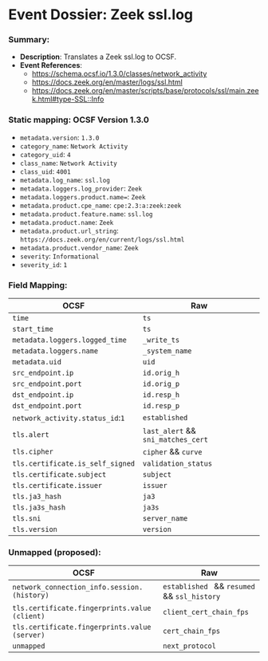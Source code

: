 # Event Dossier: Zeek ssl.log
### Summary:
- **Description**: Translates a Zeek ssl.log to OCSF. 
- **Event References**:
  - https://schema.ocsf.io/1.3.0/classes/network_activity
  - https://docs.zeek.org/en/master/logs/ssl.html
  - https://docs.zeek.org/en/master/scripts/base/protocols/ssl/main.zeek.html#type-SSL::Info


 ### Static mapping: OCSF Version 1.3.0
 - `metadata.version`: `1.3.0`
 - `category_name`: `Network Activity`
 - `category_uid`: `4`
 - `class_name`: `Network Activity`
 - `class_uid`: `4001`
 - `metadata.log_name`: `ssl.log`
 - `metadata.loggers.log_provider`: `Zeek`
 - `metadata.loggers.product.name=`: `Zeek`
 - `metadata.product.cpe_name`: `cpe:2.3:a:zeek:zeek`
 - `metadata.product.feature.name`: `ssl.log`
 - `metadata.product.name`: `Zeek`
 - `metadata.product.url_string`: `https://docs.zeek.org/en/current/logs/ssl.html`
 - `metadata.product.vendor_name`: `Zeek`
 - `severity`: `Informational`
 - `severity_id`: `1`


 ### Field Mapping:

| OCSF                           | Raw               |
| ------------------------------ | ----------------- |
|`time`                          |`ts`               |
|`start_time`                    |`ts`               |
|`metadata.loggers.logged_time`  |`_write_ts`        |
|`metadata.loggers.name`         |`_system_name`     |
|`metadata.uid`                  |`uid`              |
|`src_endpoint.ip`               |`id.orig_h`        |
|`src_endpoint.port`             |`id.orig_p`        |
|`dst_endpoint.ip`               |`id.resp_h`        |
|`dst_endpoint.port`             |`id.resp_p`        |
|`network_activity.status_id`:`1`|`established`      |
|`tls.alert`        |`last_alert` && `sni_matches_cert`           |
|`tls.cipher`                    |`cipher` && `curve`|
|`tls.certificate.is_self_signed`             |`validation_status`|
|`tls.certificate.subject`       |`subject`          |
|`tls.certificate.issuer`        |`issuer`           |
|`tls.ja3_hash`                  |`ja3`              |
|`tls.ja3s_hash`                 |`ja3s`             |
|`tls.sni`                       |`server_name`      |
|`tls.version`                       |`version`          |


 ### Unmapped (proposed):

| OCSF                     | Raw                      |
| -------------------------| -------------------------|
|`network_connection_info.session.(history)` |`established ` && `resumed` && `ssl_history` |
|`tls.certificate.fingerprints.value (client)`             |`client_cert_chain_fps`|
|`tls.certificate.fingerprints.value (server)`             |`cert_chain_fps`|
|`unmapped`                      |`next_protocol`    |
